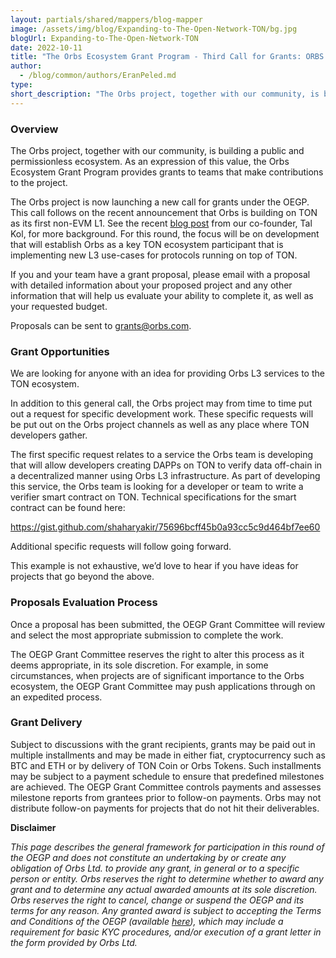 ```yaml
---
layout: partials/shared/mappers/blog-mapper
image: /assets/img/blog/Expanding-to-The-Open-Network-TON/bg.jpg
blogUrl: Expanding-to-The-Open-Network-TON
date: 2022-10-11
title: "The Orbs Ecosystem Grant Program - Third Call for Grants: ORBS On TON"
author:
  - /blog/common/authors/EranPeled.md
type:
short_description: "The Orbs project, together with our community, is building a public and permissionless ecosystem. As an expression of this value, the Orbs Ecosystem Grant Program provides grants to teams that make contributions to the project. The Orbs project is now launching a new call for grants under the OEGP. This call follows on the recent announcement that Orbs is building on TON as its first non-EVM L1."
---
```


### Overview

The Orbs project, together with our community, is building a public and permissionless ecosystem. As an expression of this value, the Orbs Ecosystem Grant Program provides grants to teams that make contributions to the project. 

The Orbs project is now launching a new call for grants under the OEGP. This call follows on the recent announcement that Orbs is building on TON as its first non-EVM L1. See the recent [blog post](https://www.orbs.com/Expanding-to-The-Open-Network-TON/) from our co-founder, Tal Kol, for more background. For this round, the focus will be on development that will establish Orbs as a key TON ecosystem participant that is implementing new L3 use-cases for protocols running on top of TON. 

If you and your team have a grant proposal, please email with a proposal with detailed information about your proposed project and any other information that will help us evaluate your ability to complete it, as well as your requested budget.  

Proposals can be sent to [grants@orbs.com](grants@orbs.com).

### Grant Opportunities

We are looking for anyone with an idea for providing Orbs L3 services to the TON ecosystem. 

In addition to this general call, the Orbs project may from time to time put out a request for specific development work. These specific requests will be put out on the Orbs project channels as well as any place where TON developers gather.  

The first specific request relates to a service the Orbs team is developing that will allow developers creating DAPPs on TON to verify data off-chain in a decentralized manner using Orbs L3 infrastructure. As part of developing this service, the Orbs team is looking for a developer or team to write a verifier smart contract on TON. Technical specifications for the smart contract can be found here:

https://gist.github.com/shaharyakir/75696bcff45b0a93cc5c9d464bf7ee60 

Additional specific requests will follow going forward. 

This example is not exhaustive, we’d love to hear if you have ideas for projects that go beyond the above. 

### Proposals Evaluation Process

Once a proposal has been submitted, the OEGP Grant Committee will review and select the most appropriate submission to complete the work. 

The OEGP Grant Committee reserves the right to alter this process as it deems appropriate, in its sole discretion. For example, in some circumstances, when projects are of significant importance to the Orbs ecosystem, the OEGP Grant Committee may push applications through on an expedited process.

### Grant Delivery

Subject to discussions with the grant recipients, grants may be paid out in multiple installments and may be made in either fiat, cryptocurrency such as BTC and ETH or by delivery of TON Coin or Orbs Tokens. Such installments may be subject to a payment schedule to ensure that predefined milestones are achieved. The OEGP Grant Committee controls payments and assesses milestone reports from grantees prior to follow-on payments. Orbs may not distribute follow-on payments for projects that do not hit their deliverables.


<div class='line-separator'> </div>


**Disclaimer**

_This page describes the general framework for participation in this round of the OEGP and does not constitute an undertaking by or create any obligation of Orbs Ltd. to provide any grant, in general or to a specific person or entity. Orbs reserves the right to determine whether to award any grant and to determine any actual awarded amounts at its sole discretion. Orbs reserves the right to cancel, change or suspend the OEGP and its terms for any reason. Any granted award is subject to accepting the Terms and Conditions of the OEGP (available [here](https://www.orbs.com/orbs-ecosystem-grant-program-terms-and-conditions/)), which may include a requirement for basic KYC procedures,  and/or execution of a grant letter in the form provided by Orbs Ltd._
